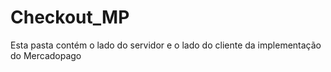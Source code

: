 # Checkout_MP
Esta pasta contém o lado do servidor e o lado do cliente da implementação do Mercadopago
